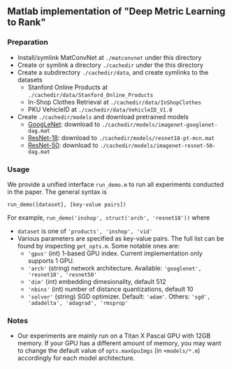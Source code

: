 ## Matlab implementation of "Deep Metric Learning to Rank"

### Preparation
* Install/symlink MatConvNet at `./matconvnet` under this directory
* Create or symlink a directory `./cachedir` under the this directory
* Create a subdirectory `./cachedir/data`, and create symlinks to the datasets
    * Stanford Online Products at `./cachedir/data/Stanford_Online_Products`
    * In-Shop Clothes Retrieval at `./cachedir/data/InShopClothes`
    * PKU VehicleID at `./cachedir/data/VehicleID_V1.0`
* Create `./cachedir/models` and download pretrained models
  * [GoogLeNet](http://www.vlfeat.org/matconvnet/models/imagenet-googlenet-dag.mat): download to `./cachedir/models/imagenet-googlenet-dag.mat`
  * [ResNet-18](http://www.robots.ox.ac.uk/~albanie/models/pytorch-imports/resnet18-pt-mcn.mat): download to `./cachedir/models/resnet18-pt-mcn.mat`
  * [ResNet-50](http://www.vlfeat.org/matconvnet/models/imagenet-resnet-50-dag.mat): download to `./cachedir/models/imagenet-resnet-50-dag.mat`

### Usage
We provide a unified interface `run_demo.m` to run all experiments conducted in the paper. The general syntax is
```
run_demo([dataset], [key-value pairs])
```
For example,
`run_demo('inshop', struct('arch', 'resnet18'))`
where
* `dataset` is one of `'products', 'inshop', 'vid'`
* Various parameters are specified as key-value pairs. The full list can be found by inspecting `get_opts.m`. Some notable ones are:
  * `'gpus'` (int) 1-based GPU index. Current implementation only supports 1 GPU.
  * `'arch'` (string) network architecture. Available: `'googlenet', 'resnet18', 'resnet50'`
  * `'dim'` (int) embedding dimesionality, default 512
  * `'nbins'` (int) number of distance quantizations, default 10
  * `'solver'` (string) SGD optimizer. Default: `'adam'`. Others: `'sgd', 'adadelta', 'adagrad', 'rmsprop'`

### Notes
* Our experiments are mainly run on a Titan X Pascal GPU with 12GB memory. If your GPU has a different amount of memory, you may want to change the default value of `opts.maxGpuImgs` (in `+models/*.m`) accordingly for each model architecture.
